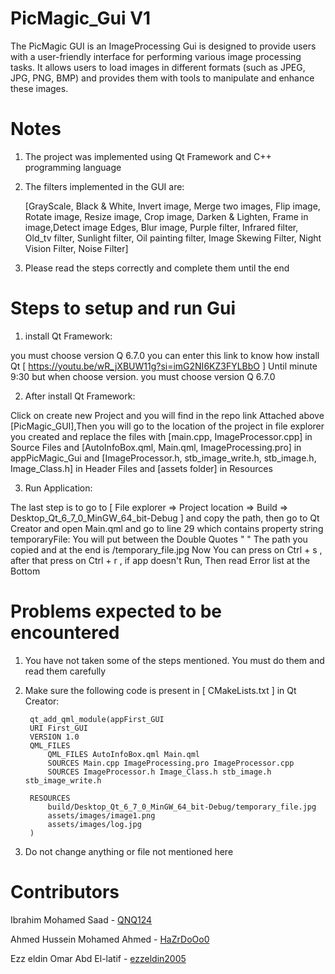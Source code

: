 # PicMagic_Gui V1
The PicMagic GUI is an ImageProcessing Gui is designed to provide users with a user-friendly interface for performing various image processing tasks. It allows users to load images in different formats (such as JPEG, JPG, PNG, BMP) and provides them with tools to manipulate and enhance these images.

# Notes
1) The project was implemented using Qt Framework and C++ programming language

2) The filters implemented in the GUI are:

   [GrayScale, Black & White, Invert image, Merge two images, Flip image, Rotate image, Resize image, Crop image, Darken & Lighten, Frame in image,Detect image 
   Edges, Blur image, Purple filter, Infrared filter, Old_tv filter, Sunlight filter, Oil painting filter, Image Skewing Filter, Night Vision Filter, Noise 
   Filter]
   
3) Please read the steps correctly and complete them until the end

# Steps to setup and run Gui
1) install Qt Framework:
   
you must choose version Q 6.7.0 you can enter this link to know how install Qt [ https://youtu.be/wR_jXBUW11g?si=imG2NI6KZ3FYLBbO ] Until minute 9:30 but when choose version. you must choose version Q 6.7.0

2) After install Qt Framework:

Click on create new Project and you will find in the repo link Attached above [PicMagic_GUI],Then you will go to the location of the project in file explorer you created and replace the files with [main.cpp, ImageProcessor.cpp] in Source Files and [AutoInfoBox.qml, Main.qml, ImageProcessing.pro] in appPicMagic_Gui and [ImageProcessor.h, stb_image_write.h, stb_image.h, Image_Class.h] in Header Files and [assets folder] in Resources
   
3) Run Application:
   
The last step is to go to [ File explorer => Project location => Build => Desktop_Qt_6_7_0_MinGW_64_bit-Debug ] and copy the path, then go to Qt Creator and open Main.qml and go to line 29 which contains property string temporaryFile: You will put between the Double Quotes " " The path you copied and at the end is /temporary_file.jpg Now You can press on Ctrl + s , after that press on Ctrl + r , if app doesn't 
Run, Then read Error list at the Bottom

# Problems expected to be encountered
1) You have not taken some of the steps mentioned. You must do them and read them carefully

2) Make sure the following code is present in [ CMakeLists.txt ] in Qt Creator:
     ```
      qt_add_qml_module(appFirst_GUI
      URI First_GUI
      VERSION 1.0
      QML_FILES
          QML_FILES AutoInfoBox.qml Main.qml
          SOURCES Main.cpp ImageProcessing.pro ImageProcessor.cpp
          SOURCES ImageProcessor.h Image_Class.h stb_image.h stb_image_write.h

      RESOURCES
          build/Desktop_Qt_6_7_0_MinGW_64_bit-Debug/temporary_file.jpg
          assets/images/image1.png
          assets/images/log.jpg
      )
     ```
3) Do not change anything or file not mentioned here

# Contributors
Ibrahim Mohamed Saad - [QNQ124](https://github.com/QNQ124)

Ahmed Hussein Mohamed Ahmed - [HaZrDoOo0](https://github.com/HaZrDoOo0)

Ezz eldin Omar Abd El-latif - [ezzeldin2005](https://github.com/ezzeldin2005)
